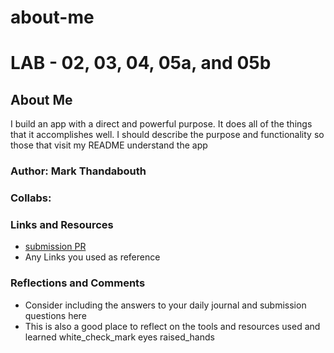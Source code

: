 # about-me

# LAB - 02, 03, 04, 05a, and 05b

## About Me
I build an app with a direct and powerful purpose. It does all of the things that it accomplishes well. I should describe the purpose and functionality so those that visit my README understand the app

### Author: Mark Thandabouth

### Collabs:

### Links and Resources
* [submission PR](http://xyz.com)
* Any Links you used as reference

### Reflections and Comments
* Consider including the answers to your daily journal and submission questions here
* This is also a good place to reflect on the tools and resources used and learned
white_check_mark
eyes
raised_hands
